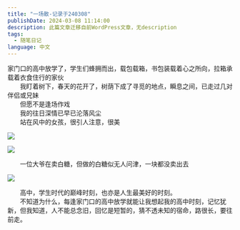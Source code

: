 ```yaml
---
title: "一场散-记录于240308"
publishDate: 2024-03-08 11:14:00 
description: 此篇文章迁移自前WordPress文章，无description
tags:
  - 随笔日记
language: 中文
---
```


家门口的高中放学了，学生们蜂拥而出，载包载箱，书包装载着心之所向，拉箱承载着衣食住行的家伙  
　　我盯着树下，春天的花开了，树荫下成了寻觅的地点，瞬息之间，已走过几对伴侣或兄妹  
　　但愿不是逢场作戏  
　　我的往日深情已早已沦落风尘  
　　站在风中的女孩，很引人注意，很美

![](https://cpic2024.qiu.icu/uploads/xiaobai/xbtc20240310383ca78ec66c5316.jpg)

![](https://cpic2024.qiu.icu/uploads/xiaobai/xbtc2024031040e44c2b6759669a.jpg)

  
　　一位大爷在卖白糖，但做的白糖似无人问津，一块都没卖出去

![](https://cpic2024.qiu.icu/uploads/xiaobai/xbtc202403107b84082eb15b6410.jpg)

  
　　高中，学生时代的巅峰时刻，也亦是人生最美好的时刻。  
　　不知道为什么，每逢家门口的高中放学就能让我想起我的高中时刻，记忆犹新，但我知道，人不能总念旧，回忆是短暂的，猜不透未知的宿命，路很长，要往前走。
